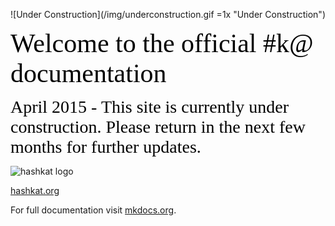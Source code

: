 ![Under Construction](/img/underconstruction.gif =1x  "Under Construction")

<span style="color:black; font-family:Georgia; font-size:3em;">Welcome to the official #k@ documentation</span>

<span style="color:black; font-family:Georgia; font-size:2em;">April 2015 - This site is currently under construction. Please return in the next few months for further updates. </span>

![hashkat logo](/img/Logo.png "#k@")

[hashkat.org](http://hashkat.org)

For full documentation visit [mkdocs.org](http://mkdocs.org).

